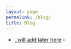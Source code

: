 ```yaml
---
layout: page
permalink: /blog/
title: Blog
---
```

<ul>
	<li><a href="Add later">..will add later here</a> - </li>
</ul>
